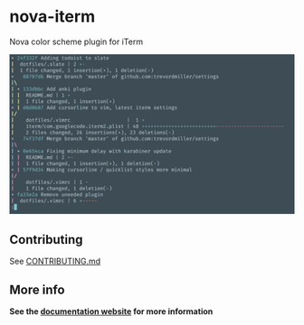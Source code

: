 # nova-iterm

Nova color scheme plugin for iTerm

![Screenshot](/assets/screenshot.png?raw=true "Screenshot")

## Contributing

See [CONTRIBUTING.md](CONTRIBUTING.md)

## More info

**See the [documentation website](https://trevordmiller.github.io/nova) for more information**
